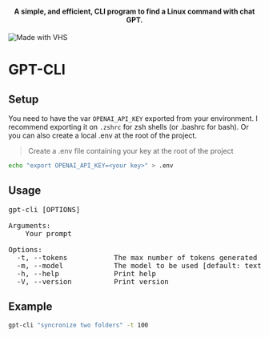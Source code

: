 <h4 align="center">
    A simple, and efficient, CLI program to find a Linux command with chat GPT.
</h4>

![Made with VHS](https://vhs.charm.sh/vhs-2KmNYiklN8x8aaOEeM7okr.gif)

# GPT-CLI

## Setup

You need to have the var `OPENAI_API_KEY` exported from your environment. I recommend exporting it on `.zshrc` for zsh shells (or .bashrc for bash). Or you can also create a local .env at the root of the project.

> Create a .env file containing your key at the root of the project

   ```sh
   echo "export OPENAI_API_KEY=<your key>" > .env
   ```

## Usage
<pre>
gpt-cli [OPTIONS] <PROMPT>

Arguments:
  <PROMPT>  Your prompt

Options:
  -t, --tokens           The max number of tokens generated per message
  -m, --model            The model to be used [default: text-davinci-003]
  -h, --help             Print help
  -V, --version          Print version
</pre>

## Example

   ```sh
   gpt-cli "syncronize two folders" -t 100
   ```
